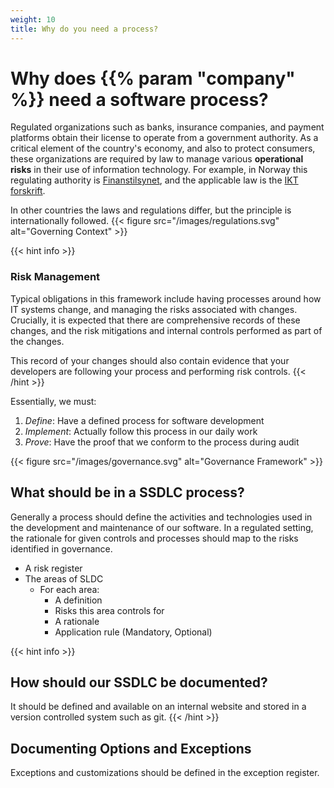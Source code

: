 ```yaml
---
weight: 10
title: Why do you need a process?
---
```

# Why does {{% param "company"  %}} need a software process?

Regulated organizations such as banks, insurance companies, and payment
platforms obtain their license to operate from a government authority.   As a
critical element of the country's economy, and also to protect consumers, these
organizations are required by law to manage various **operational risks** in their
use of information technology.  For example, in Norway this regulating authority
is [Finanstilsynet](https://www.finanstilsynet.no/),
and the applicable law is the
[IKT forskrift](https://lovdata.no/dokument/SF/forskrift/2003-05-21-630).

In other countries the laws and regulations differ, but the principle is
internationally followed.
{{< figure src="/images/regulations.svg" alt="Governing Context" >}}

{{< hint info >}}
### Risk Management
Typical obligations in this framework include having processes around how IT
systems change, and managing the risks associated with changes.  Crucially, it
is expected that there are comprehensive records of these changes, and the risk
mitigations and internal controls performed as part of the changes.

This record of your changes should also contain evidence that your developers
are following your process and performing risk controls.
{{< /hint >}}

Essentially, we must:

1. *Define*: Have a defined process for software development
2. *Implement*: Actually follow this process in our daily work
3. *Prove*: Have the proof that we conform to the process during audit

{{< figure src="/images/governance.svg" alt="Governance Framework" >}}

## What should be in a SSDLC process?

Generally a process should define the activities and technologies used in the
development and maintenance of our software. In a regulated setting, the
rationale for given controls and processes should map to the risks identified
in governance.

- A risk register
- The areas of SLDC
    - For each area:
      - A definition
      - Risks this area controls for
      - A rationale
      - Application rule (Mandatory, Optional)

{{< hint info >}}
## How should our SSDLC be documented?
It should be defined and available on an internal website and stored in a version controlled system such as git.
{{< /hint >}}

## Documenting Options and Exceptions

Exceptions and customizations should be defined in the exception register.



